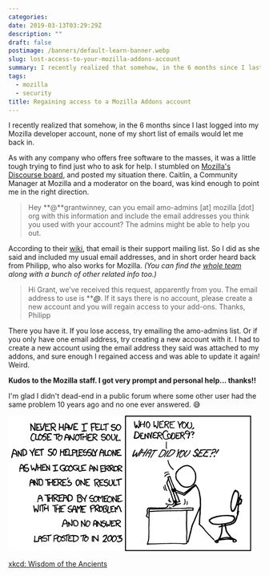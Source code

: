 ```yaml
---
categories:
date: 2019-03-13T03:29:29Z
description: ""
draft: false
postimage: /banners/default-learn-banner.webp
slug: lost-access-to-your-mozilla-addons-account
summary: I recently realized that somehow, in the 6 months since I last logged into my Mozilla developer account, none of my short list of emails would let me back in. Here's how I regained access.
tags:
  - mozilla
  - security
title: Regaining access to a Mozilla Addons account
---
```

I recently realized that somehow, in the 6 months since I last logged into my Mozilla developer account, none of my short list of emails would let me back in.

As with any company who offers free software to the masses, it was a little tough trying to find just who to ask for help. I stumbled on [Mozilla's Discourse board](https://discourse.mozilla.org/t/i-cant-remember-the-email-address-i-used-to-upload-my-addons-so-i-cant-access-the-account/36785), and posted my situation there. Caitlin, a Community Manager at Mozilla and a moderator on the board, was kind enough to point me in the right direction.

> Hey **@**grantwinney, can you email amo-admins [at] mozilla [dot] org with this information and include the email addresses you think you used with your account? The admins might be able to help you out.

According to their [wiki](https://wiki.mozilla.org/AMO), that email is their support mailing list. So I did as she said and included my usual email addresses, and in short order heard back from Philipp, who also works for Mozilla. _(You can find the_ [_whole team_](https://wiki.mozilla.org/Add-ons) _along with a bunch of other related info too.)_

> Hi Grant, we've received this request, apparently from you. The email address to use is *****@***. If it says there is no account, please create a new account and you will regain access to your add-ons. Thanks, Philipp

There you have it. If you lose access, try emailing the amo-admins list. Or if you only have one email address, try creating a new account with it. I had to create a new account using the email address they said was attached to my addons, and sure enough I regained access and was able to update it again! Weird.

**Kudos to the Mozilla staff. I got very prompt and personal help... thanks!!**

I'm glad I didn't dead-end in a public forum where some other user had the same problem 10 years ago and no one ever answered. 😅

![](image-36.png)

[xkcd: Wisdom of the Ancients](https://xkcd.com/979/)
